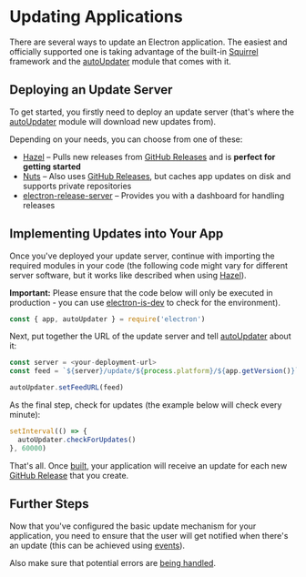 # Updating Applications

There are several ways to update an Electron application. The easiest and officially supported one is taking advantage of the built-in [Squirrel](https://github.com/Squirrel) framework and the [autoUpdater](../api/auto-updater.md) module that comes with it.

## Deploying an Update Server

To get started, you firstly need to deploy an update server (that's where the [autoUpdater](../api/auto-updater.md) module will download new updates from).

Depending on your needs, you can choose from one of these:

- [Hazel](https://github.com/zeit/hazel) – Pulls new releases from [GitHub Releases](https://help.github.com/articles/creating-releases/) and is **perfect for getting started**
- [Nuts](https://github.com/GitbookIO/nuts) – Also uses [GitHub Releases](https://help.github.com/articles/creating-releases/), but caches app updates on disk and supports private repositories
- [electron-release-server](https://github.com/ArekSredzki/electron-release-server) – Provides you with a dashboard for handling releases

## Implementing Updates into Your App

Once you've deployed your update server, continue with importing the required modules in your code (the following code might vary for different server software, but it works like described when using [Hazel](https://github.com/zeit/hazel)).

**Important:** Please ensure that the code below will only be executed in production - you can use [electron-is-dev](https://github.com/sindresorhus/electron-is-dev) to check for the environment).

```js
const { app, autoUpdater } = require('electron')
```

Next, put together the URL of the update server and tell [autoUpdater](../api/auto-updater.md) about it:

```js
const server = <your-deployment-url>
const feed = `${server}/update/${process.platform}/${app.getVersion()}`

autoUpdater.setFeedURL(feed)
```

As the final step, check for updates (the example below will check every minute):

```js
setInterval(() => {
  autoUpdater.checkForUpdates()
}, 60000)
```

That's all. Once [built](../tutorial/application-distribution.md), your application will receive an update for each new [GitHub Release](https://help.github.com/articles/creating-releases/) that you create.

## Further Steps

Now that you've configured the basic update mechanism for your application, you need to ensure that the user will get notified when there's an update (this can be achieved using [events](../api/auto-updater.md#events)).

Also make sure that potential errors are [being handled](../api/auto-updater.md#event-error).

